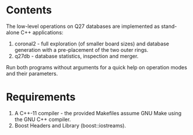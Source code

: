 # Contents

The low-level operations on Q27 databases are implemented as stand-alone
C++ applications:

1. coronal2 - full exploration (of smaller board sizes) and database generation with a pre-placement of the two outer rings.
2. q27db - database statistics, inspection and merger.

Run both programs without arguments for a quick help on operation modes and
their parameters.

# Requirements

1. A C++-11 compiler - the provided Makefiles assume GNU Make using the GNU C++ compiler.
2. Boost Headers and Library (boost::iostreams).
